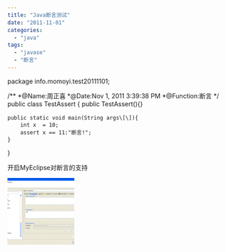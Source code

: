 ```yaml
---
title: "Java断言测试"
date: "2011-11-01"
categories: 
  - "java"
tags: 
  - "javase"
  - "断言"
---
```


package info.momoyi.test20111101;

/\*\*
 \*@Name:周正喜
 \*@Date:Nov 1, 2011 3:39:38 PM
 \*@Function:断言
 \*/
public class TestAssert {
	public TestAssert(){}

	public static void main(String args\[\]){
		int x  = 10;		
		assert x == 11:"断言!";			
	}
}

开启MyEclipse对断言的支持

[![](images/2011-11-01-15-43-24-150x150.png "2011-11-01 15-43-24")](https://www.zhouzhengxi.com/wordpress/wp-content/uploads/2011/11/2011-11-01-15-43-24.png)
